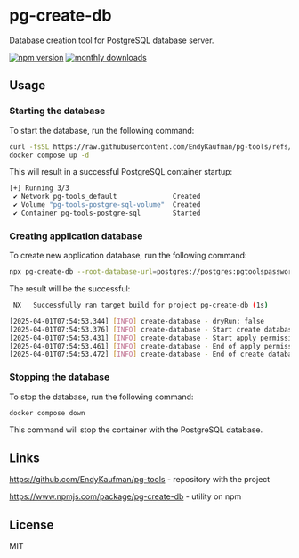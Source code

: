 # pg-create-db

Database creation tool for PostgreSQL database server.

[![npm version](https://badge.fury.io/js/pg-create-db.svg)](https://badge.fury.io/js/pg-create-db)
[![monthly downloads](https://badgen.net/npm/dm/pg-create-db)](https://www.npmjs.com/package/pg-create-db)

## Usage

### Starting the database

To start the database, run the following command:

```sh
curl -fsSL https://raw.githubusercontent.com/EndyKaufman/pg-tools/refs/heads/master/docker-compose.yml -o docker-compose.yml
docker compose up -d
```

This will result in a successful PostgreSQL container startup:

```sh
[+] Running 3/3
 ✔ Network pg-tools_default              Created                         0.1s
 ✔ Volume "pg-tools-postgre-sql-volume"  Created                         0.0s
 ✔ Container pg-tools-postgre-sql        Started                         0.2s
```

### Creating application database

To create new application database, run the following command:

```sh
npx pg-create-db --root-database-url=postgres://postgres:pgtoolspassword@localhost:5432/postgres?schema=public --app-database-url=postgres://appusername:apppassword@localhost:5432/appdatabase?schema=public
```

The result will be the successful:

```sh
 NX   Successfully ran target build for project pg-create-db (1s)

[2025-04-01T07:54:53.344] [INFO] create-database - dryRun: false
[2025-04-01T07:54:53.376] [INFO] create-database - Start create database...
[2025-04-01T07:54:53.431] [INFO] create-database - Start apply permissions...
[2025-04-01T07:54:53.461] [INFO] create-database - End of apply permissions...
[2025-04-01T07:54:53.472] [INFO] create-database - End of create database...
```

### Stopping the database

To stop the database, run the following command:

```sh
docker compose down
```

This command will stop the container with the PostgreSQL database.

## Links

https://github.com/EndyKaufman/pg-tools - repository with the project

https://www.npmjs.com/package/pg-create-db - utility on npm

## License

MIT
